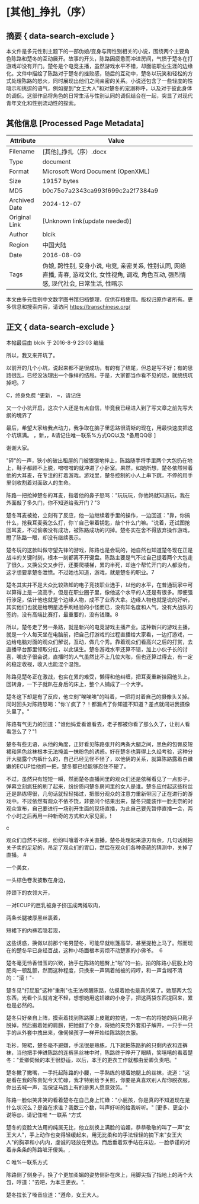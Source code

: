 # [其他]_挣扎（序）



## 摘要  { data-search-exclude }

<!-- tcd_abstract -->
本文件是多元性别主题下的一部伪娘/变身与跨性别相关的小说，围绕两个主要角色陈路和楚冬的互动展开。故事的开头，陈路因疲惫而冲进房间，气愤于楚冬在打游戏却没有开门。楚冬是个电竞主播，虽然游戏水平不错，却面临职业生涯的边缘化。文件中描绘了陈路对于楚冬的挫败感，随后的互动中，楚冬以玩笑和轻松的方式处理陈路的怒火，同时展现出他们之间亲密的关系。小说还包含了一些轻度的性暗示和挑逗的语气，例如提到“女王大人”和对楚冬的宠溺称呼，以及对于彼此身体的调侃。这部作品将角色的日常生活与性别认同的调侃结合在一起，突显了对现代青年文化和性别流动性的探索。

<!-- tcd_abstract_end -->

## 其他信息 [Processed Page Metadata]

| Attribute       | Value                                  |
|-----------------|----------------------------------------|
| Filename        | [其他]_挣扎（序）.docx                             |
| Type            | document                                 |
| Format          | Microsoft Word Document (OpenXML)                               |
| Size            | 19157 bytes                           |
| MD5             | b0c75e7a2343ca993f699c2a2f7384a9                                  |
| Archived Date   | 2024-12-07                             |
| Original Link   | [Unknown link(update needed)]                         |
| Author          | blcik                               |
| Region          | 中国大陆                               |
| Date            | 2016-08-09                                 |
| Tags            | 伪娘, 跨性别, 变身小说, 电竞, 亲密关系, 性别认同, 网络直播, 青春, 游戏文化, 女性视角, 调戏, 角色互动, 强烈情感, 现代社会, 日常生活, 性暗示                                 |

本文由多元性别中文数字图书馆归档整理，仅供存档使用。版权归原作者所有。更多信息和搜索内容，请访问 <https://transchinese.org/>


## 正文 { data-search-exclude }

<!-- tcd_main_text -->
本帖最后由 blcik 于 2016-8-9 23:03 编辑



所以，我又来开坑了。



以前开的几个小坑，说起来都不是很成功，有的有了结尾，但总是写不好；有的思路很乱，已经没法理出一个像样的结局。于是，大家都当作看不见的话，就统统坑掉吧。7

C，终身免费 ^更新， ~，请记住



又一个小坑开启，这次个人还是有点自信，毕竟我已经进入到了写文章之前先写大纲的境界了



最后，希望大家给我点动力，我争取在脑子里思路很清晰的现在，用最快速度把这个坑填满。 ，新，，&请记住唯一联系%方式QQ以及 *备用QQ@ ]



谢谢大家。





"砰"的一声，狭小的破出租屋的门被狠狠地摔上，陈路随手将手里两个大包扔在地上，鞋子都顾不上脱，噌噌噌的就冲进了小卧室。果然，如她所想，楚冬依然带着他的大耳麦，在专注的打着游戏。游戏里，楚冬控制的小人上串下跳，不停的用手里剑收割着对面敌人的生命。





陈路一把抢掉楚冬的耳麦，指着他的鼻子怒骂："玩玩玩，你他妈就知道玩，我在外面敲了多久门，你不知道给我开门？"3





楚冬耳麦被抢，立刻有了反应，他一边继续着手里的操作，一边回道："靠，你搞什么，抢我耳麦我怎么打，你丫自己带着钥匙，敲个什么门嘛。"说着，还试图抢回耳麦，不过偷袭没有成功，被陈路成功的闪掉。楚冬实在舍不得放弃操作游戏，瞪了陈路一眼，却没有继续表示。





楚冬玩的这款叫做守望先锋的游戏，陈路也是会玩的，她自然也知道楚冬现在正是战斗的关键时刻，根本一刻都离不开键盘。陈路主要是气不过自己提着两个大包走了很久，又换公交又步行，还要爬楼梯，累的半死，却连个帮忙开门的人都没有，这才想要拿楚冬泄愤。不过她也知道，游戏，就是楚冬的职业。7





楚冬其实并不是大众比较熟知的电子竞技职业选手，以他的水平，在普通玩家中可以算得上是一流高手，但是在职业圈子里，像他这个水平的人还是有很多。即便强行涉足，估计他也就是个边缘人物，成不了业界大拿。边缘人物也就是说的好听，其实他们也就是给明星选手刷经验的小怪而已，没有知名度和人气，没有大战队的签约，没有高端比赛打，最重要的，没有钱赚。8





所以，楚冬走了另一条路，就是新兴的电竞游戏主播产业。这种新兴的游戏主播，就是一个人每天坐在电脑前，把自己打游戏的过程直播给大家看，一边打游戏，一边给电脑对面的观众们解说，互动，做几个秀。靠着观众们看高兴之后的打赏，去直播平台那里领取分红，以此谋生。楚冬游戏水平还算不错，加上小伙子长的讨喜，嘴皮子很会说，直播时的人气虽然比不上几位大咖，但也还算过得去，有一定的稳定收视，收入也能混个温饱。





陈路见楚冬正在激战，也实在累的难受，懒得和他纠缠，把耳麦重新挂回他头上，回转身，一下子就趴在身后的床上，整个人铺成了一个大字。





楚冬这下却是有了反应，他立刻"唉唉唉"的叫着，一把将对着自己的摄像头关掉。同时回头对陈路怒喝："你丫疯了？！都漏点了你知道不知道？差点就闯进我摄像头里了。"





陈路有气无力的回道："谁他妈爱看谁看去，老子都被你看了那么久了，让别人看看怎么了？"1





楚冬有些无语，从他的角度，正好看见陈路张开的两条大腿之间，黑色的包臀皮短裙和黑色丝袜根本无法掩盖一抹粉色的诱惑。好在楚冬也算得上久经考验，这种分开大腿露个内裤什么的，自己已经见怪不怪了，以他俩的关系，就算陈路露着白嫩嫩的ECUP给他抓一把，楚冬都已经能够忍住不硬了。





不过，虽然只有短短一瞬，然而楚冬直播间里的观众们还是依稀看见了一点影子，弹幕立刻疯狂的刷了起来，纷纷质问楚冬房间里的女人是谁。楚冬应付起这些粉丝还是熟练得很，几句话就轻轻揭过，把部分观众的注意力重新带回了正在进行的游戏中。不过依然有观众不依不饶，非要问个结果出来，楚冬只能装作一脸无奈的对观众宣布，自己要进行一场别开生面的现场直播，为此自己要先暂停直播一会，两个小时之后再用一种新奇的方式和大家见面。!

c





观众们自然不买账，纷纷叫嚷着不许关直播。楚冬处理起来游刃有余，几句话就把关子卖的足足的，吊足了观众们的胃口，然后在观众们各种奇葩的猜测中，关掉了直播。 #



一个美女，



一头棕色卷发披散在身边，



脖颈下的衣领大开，



一对ECUP的巨乳被身子挤压成两摊软肉，



两条长腿被厚黑丝裹着，



短裙下的内裤若隐若现，





这些诱惑，换做以前那个宅男楚冬，可能早就帐篷高举，甚至提枪上马了。然而现在的楚冬早已身经百战，这种小场面根本劳烦不动楚家的小佛爷。  6





楚冬毫无怜香惜玉的兴致，抬手在陈路的翘臀上"啪"的一拍，拍的陈路小屁股上的肥肉一顿乱颤，然而这种程度，只换来一声隔着绒被的闷哼，和一声含糊不清的："滚！"-





楚冬见"打屁股"这种"重刑"也无法唤醒陈路，估摸着她也是真的累了。她那两大包东西，光看个头就肯定不轻，想想她用这娇嫩的小身子，把这两袋东西提回来，累也是必然的。





楚冬只好亲自上阵，摸索着找到陈路脚上皮靴的拉链，一左一右的将她的两只靴子脱掉，然后搬着她的肩膀，把她翻了个身，将她的夹克外套扣子解开，一只手一只手的从外套中拽出来，像伺候孩子一样开始给陈路脱衣服。





毛衫，短裙，楚冬毫不避嫌，手法很是熟练，几下就把陈路扒的只剩内衣和连裤袜，当他把手伸进陈路的连裤黑丝袜中时，陈路终于睁开了眼睛，笑嘻嘻的看着楚冬："爱卿伺候的本王很舒适，以后，本王的更衣工作就都由爱卿负责吧。"





楚冬撇了撇嘴，一手托起陈路的小腰，一手熟练的褪着她腿上的丝袜，说道："这是看在我的陈贵妃今天忙碌，我才特别给予关照，你要是真喜欢别人帮你脱衣服，你出去喊一声，我保证马路上有的是男人愿意效劳。"





陈路一脸似笑非笑的看着楚冬在自己身上忙碌："小屁孩，你是真的不知道现在是什么状况么？是谁在求谁？我数三个数，叫声好听的给我听听。" [更多、更全小说等@，请记住唯 *一联系 ^方式





楚冬的变脸大法用的纯属无比，他立刻换上满脸的谄媚，恭恭敬敬的叫了一声"女王大人"，手上动作也变得轻缓起来，用无比柔和的手法轻轻的摘下来"女王大人"的胸罩和小内内，虔诚的轻放在旁边。而后垂着双手站在床边，一脸恭谨的对着赤条条的陈路呲牙傻笑。,

C 唯%一联系方式





陈路侧了侧身子，换了个更加柔媚的姿势侧卧在床上，用脚尖指了指地上的两个大包，哼道："去吧，为本王更衣。".



楚冬拉长了嗓音应道："遵命，女王大人。
<!-- tcd_main_text_end -->

